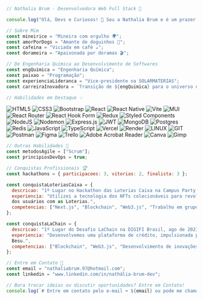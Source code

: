 ```javascript
// Nathalia Brum - Desenvolvedora Web Full Stack 🚀

console.log("Olá, Devs e Curiosos! 👋 Sou a Nathalia Brum e é um prazer tê-los por aqui!");

// Sobre Mim
const mineirice = "Mineira com orgulho 🌍";
const amorPorDogs = "Amante de doguinhos 🐾";
const cafeina = "Viciada em café ☕";
const dorameira = "Apaixonada por doramas 🎬";

// De Engenharia Química ao Desenvolvimento de Softwares
const engQuimica = "Engenharia Química";
const paixao = "Programação";
const experienciaLideranca = "Vice-presidente na SOLARMATERIAS";
const carreiraInovadora = `Transição de ${engQuimica} para o universo da ${paixao}`;

// Habilidades em Destaque 💡
```
![HTML5](https://img.shields.io/badge/html5-%23E34F26.svg?style=flat&logo=html5&logoColor=white) ![CSS3](https://img.shields.io/badge/css3-%231572B6.svg?style=flat&logo=css3&logoColor=white) ![Bootstrap](https://img.shields.io/badge/bootstrap-%238511FA.svg?style=flat&logo=bootstrap&logoColor=white) ![React](https://img.shields.io/badge/react-%2320232a.svg?style=flat&logo=react&logoColor=%2361DAFB) ![React Native](https://img.shields.io/badge/react_native-%2320232a.svg?style=flat&logo=react&logoColor=%2361DAFB) ![Vite](https://img.shields.io/badge/vite-%23646CFF.svg?style=flat&logo=vite&logoColor=white) ![MUI](https://img.shields.io/badge/MUI-%230081CB.svg?style=flat&logo=mui&logoColor=white) ![React Router](https://img.shields.io/badge/React_Router-CA4245?style=flat&logo=react-router&logoColor=white) ![React Hook Form](https://img.shields.io/badge/React%20Hook%20Form-%23EC5990.svg?style=flat&logo=reacthookform&logoColor=white) ![Redux](https://img.shields.io/badge/redux-%23593d88.svg?style=flat&logo=redux&logoColor=white) ![Styled Components](https://img.shields.io/badge/styled--components-DB7093?style=flat&logo=styled-components&logoColor=white)
![NodeJS](https://img.shields.io/badge/node.js-6DA55F?style=flat&logo=node.js&logoColor=white) ![Nodemon](https://img.shields.io/badge/NODEMON-%23323330.svg?style=flat&logo=nodemon&logoColor=%BBDEAD) ![Express.js](https://img.shields.io/badge/express.js-%23404d59.svg?style=flat&logo=express&logoColor=%2361DAFB) ![JWT](https://img.shields.io/badge/JWT-black?style=flat&logo=JSON%20web%20tokens)
![MongoDB](https://img.shields.io/badge/MongoDB-%234ea94b.svg?style=flat&logo=mongodb&logoColor=white) ![Postgres](https://img.shields.io/badge/postgres-%23316192.svg?style=flat&logo=postgresql&logoColor=white) ![Redis](https://img.shields.io/badge/redis-%23DD0031.svg?style=flat&logo=redis&logoColor=white)
![JavaScript](https://img.shields.io/badge/javascript-%23323330.svg?style=flat&logo=javascript&logoColor=%23F7DF1E) ![TypeScript](https://img.shields.io/badge/typescript-%23007ACC.svg?style=flat&logo=typescript&logoColor=white) ![Vercel](https://img.shields.io/badge/vercel-%23000000.svg?style=flat&logo=vercel&logoColor=white) ![Render](https://img.shields.io/badge/Render-%46E3B7.svg?style=flat&logo=render&logoColor=white) ![LINUX](https://img.shields.io/badge/Linux-FCC624?style=flat&logo=linux&logoColor=black) ![GIT](https://img.shields.io/badge/Git-fc6d26?style=flat&logo=git&logoColor=white) ![Postman](https://img.shields.io/badge/Postman-FF6C37?style=flat&logo=postman&logoColor=white) ![Figma](https://img.shields.io/badge/figma-%23F24E1E.svg?style=flat&logo=figma&logoColor=white) ![Trello](https://img.shields.io/badge/Trello-%23026AA7.svg?style=flat&logo=Trello&logoColor=white) ![Adobe Acrobat Reader](https://img.shields.io/badge/Adobe%20Acrobat%20Reader-EC1C24.svg?style=flat&logo=Adobe%20Acrobat%20Reader&logoColor=white) ![Canva](https://img.shields.io/badge/Canva-%2300C4CC.svg?style=flat&logo=Canva&logoColor=white)  ![Gimp](https://img.shields.io/badge/Gimp-657D8B?style=flat&logo=gimp&logoColor=FFFFFF)   

```javascript
// Outras Habilidades 🚀
const metodosAgile = ["Scrum"];
const principiosDevOps = true;

// Conquistas Profissionais 🏆
const hackathons = { participacoes: 3, vitorias: 2, finalista: 3 };

const conquistaLoteriasCaixa = {
  descricao: "1º Lugar no Hackathon das Loterias Caixa na Campus Party Brasil jul de 2023",
  experiencia: "Utilizei a tecnologia dos NFTs colecionáveis para revolucionar a experiência
  dos usuários com as Loterias.",
  competencias: ["Next.js", "Blockchain", "Web3.js", "Trabalho em grupo"],
};

const conquistaLaChain = {
  descricao: "1º Lugar do Desafio LaChain na DIGIFI Brasil, ago de 2023 - set de 2023",
  experiencia: "Desenvolvemos uma plataforma de crédito, impulsionada pela tecnologia Hyperledger
  Besu.",
  competencias: ["Blockchain", "Web3.js", "Desenvolvimento de inovações","Raciocínio lógico"],
};

// Entre em Contato 📧
const email = "nathaliabrum.97@hotmail.com";
const linkedin = "www.linkedin.com/in/nathália-brum-dev";

// Bora trocar ideias ou discutir oportunidades? Entre em Contato!
console.log(`# Entre em contato pelo e-mail ➡️ ${email} ou pode me chamar no linkedIn ➡️ ${linkedin}`);
```
